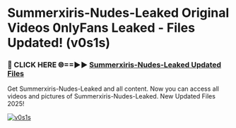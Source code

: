 # Summerxiris-Nudes-Leaked Original Videos 0nlyFans Leaked - Files Updated! (v0s1s)

<h3>🔴 CLICK HERE 🌐==►► <a href="https://tinyurl.com/5h6xmrr3" rel="nofollow">Summerxiris-Nudes-Leaked Updated Files</a></h3>

Get Summerxiris-Nudes-Leaked and all content. Now you can access all videos and pictures of Summerxiris-Nudes-Leaked. New Updated Files 2025!

[![v0s1s](https://i.imgur.com/KVD873Z.gif)](https://tinyurl.com/5h6xmrr3)
